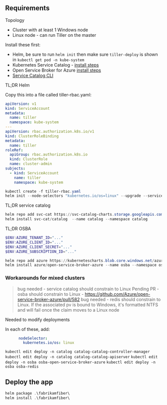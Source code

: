 

## Requirements

Topology
- Cluster with at least 1 Windows node
- Linux node - can run Tiller on the master

Install these first:

- Helm, be sure to run `helm init` then make sure `tiller-deploy` is shown in `kubectl get pod -n kube-system`
- Kubernetes Service Catalog - [install steps](https://github.com/kubernetes-incubator/service-catalog/blob/master/docs/install.md)
- Open Service Broker for Azure [install steps](https://github.com/Azure/open-service-broker-azure/tree/master/contrib/k8s/charts/open-service-broker-azure)
- [Service Catalog CLI](https://github.com/kubernetes-incubator/service-catalog/blob/master/docs/install.md#windows)


TL;DR Helm

Copy this into a file called tiller-rbac.yaml:

```yaml
apiVersion: v1
kind: ServiceAccount
metadata:
  name: tiller
  namespace: kube-system
---
apiVersion: rbac.authorization.k8s.io/v1
kind: ClusterRoleBinding
metadata:
  name: tiller
roleRef:
  apiGroup: rbac.authorization.k8s.io
  kind: ClusterRole
  name: cluster-admin
subjects:
  - kind: ServiceAccount
    name: tiller
    namespace: kube-system
```

```powershell
kubectl create -f tiller-rbac.yaml
helm init --node-selectors "kubernetes.io/os=linux" --upgrade --service-account tiller
```

TL;DR service catalog

```powershell
helm repo add svc-cat https://svc-catalog-charts.storage.googleapis.com
helm install svc-cat/catalog  --name catalog --namespace catalog
```



TL;DR OSBA

 ```powershell
$ENV:AZURE_TENANT_ID="..."
$ENV:AZURE_CLIENT_ID="..."
$ENV:AZURE_CLIENT_SECRET="..."
$ENV:AZURE_SUBSCRIPTION_ID="..."

helm repo add azure https://kubernetescharts.blob.core.windows.net/azure
helm install azure/open-service-broker-azure --name osba --namespace osba --set azure.subscriptionId=$ENV:AZURE_SUBSCRIPTION_ID --set azure.tenantId=$ENV:AZURE_TENANT_ID --set azure.clientId=$ENV:AZURE_CLIENT_ID --set azure.clientSecret=$ENV:AZURE_CLIENT_SECRET`
```

### Workarounds for mixed clusters

> bug needed - service catalog should constrain to Linux
> Pending PR - osba should constrain to Linux - https://github.com/Azure/open-service-broker-azure/pull/582
> bug needed - redis should constrain to Linux. If the associated pv is bound to Windows, it's formatted NTFS and will fail once the claim moves to a Linux node

Needed to modify deployments

In each of these, add:

```yaml
      nodeSelector:
        kubernetes.io/os: linux
```

`kubectl edit deploy -n catalog catalog-catalog-controller-manager`
`kubectl edit deploy -n catalog catalog-catalog-apiserver`
`kubectl edit deploy -n osba osba-open-service-broker-azure`
`kubectl edit deploy -n osba osba-redis`


## Deploy the app

```powershell
helm package .\fabrikamfiber\
helm install .\fabrikamfiber\
```
